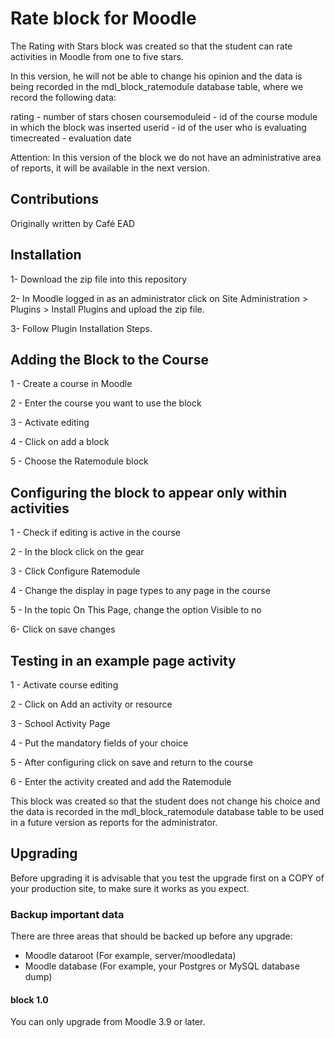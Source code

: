 # Rate block for Moodle 

The Rating with Stars block was created so that the student can rate activities in Moodle from one to five stars.

In this version, he will not be able to change his opinion and the data is being recorded in the mdl_block_ratemodule database table, where we record the following data:

rating - number of stars chosen
coursemoduleid - id of the course module in which the block was inserted
userid - id of the user who is evaluating
timecreated - evaluation date

Attention: In this version of the block we do not have an administrative area of reports, it will be available in the next version.

## Contributions

Originally written by Café EAD

## Installation

1- Download the zip file into this repository

2- In Moodle logged in as an administrator click on Site Administration > Plugins > Install Plugins and upload the zip file.

3- Follow Plugin Installation Steps.

## Adding the Block to the Course

1 - Create a course in Moodle

2 - Enter the course you want to use the block

3 - Activate editing

4 - Click on add a block

5 - Choose the Ratemodule block


## Configuring the block to appear only within activities

1 - Check if editing is active in the course

2 - In the block click on the gear

3 - Click Configure Ratemodule

4 - Change the display in page types to any page in the course

5 - In the topic On This Page, change the option Visible to no

6- Click on save changes

## Testing in an example page activity

1 - Activate course editing

2 - Click on Add an activity or resource

3 - School Activity Page

4 - Put the mandatory fields of your choice

5 - After configuring click on save and return to the course

6 - Enter the activity created and add the Ratemodule


This block was created so that the student does not change his choice and the data is recorded in the mdl_block_ratemodule database table to be used in a future version as reports for the administrator.

## Upgrading

Before upgrading it is advisable that you test the upgrade first on a COPY of your production site, to make sure it works as you expect.

### Backup important data ###
There are three areas that should be backed up before any upgrade:

* Moodle dataroot (For example, server/moodledata)
* Moodle database (For example, your Postgres or MySQL database dump)


#### block 1.0 ####
You can only upgrade from Moodle 3.9 or later.
